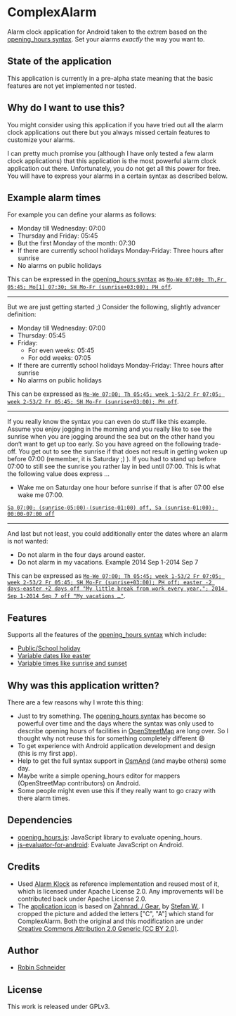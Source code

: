 # ComplexAlarm

Alarm clock application for Android taken to the extrem based on the [opening_hours syntax][oh:specification]. Set your alarms *exactly* the way you want to.

## State of the application

This application is currently in a pre-alpha state meaning that the basic features are not yet implemented nor tested.

## Why do I want to use this?

You might consider using this application if you have tried out all the alarm clock applications out there but you always missed certain features to customize your alarms.

I can pretty much promise you (although I have only tested a few alarm clock applications) that this application is the most powerful alarm clock application out there. Unfortunately, you do not get all this power for free. You will have to express your alarms in a certain syntax as described below.

## Example alarm times

For example you can define your alarms as follows:

* Monday till Wednesday: 07:00
* Thursday and Friday: 05:45
* But the first Monday of the month: 07:30
* If there are currently school holidays Monday-Friday: Three hours after sunrise
* No alarms on public holidays

This can be expressed in the [opening_hours syntax][oh:specification] as [`Mo-We 07:00; Th,Fr 05:45; Mo[1] 07:30; SH Mo-Fr (sunrise+03:00); PH off`](http://openingh.openstreetmap.de/evaluation_tool/?EXP=Mo-We%2007%3A00%3B%20Th%2CFr%2005%3A45%3B%20Mo[1]%2007%3A30%3B%20SH%20Mo-Fr%20%28sunrise%2B03%3A00%29%3B%20PH%20off&DATE=1401314460000&lat=48.7769&lon=9.1844&mode=1).

---------------------------------------

But we are just getting started ;) Consider the following, slightly advancer definition:

* Monday till Wednesday: 07:00
* Thursday: 05:45
* Friday:
  * For even weeks: 05:45
  * For odd weeks: 07:05
* If there are currently school holidays Monday-Friday: Three hours after sunrise
* No alarms on public holidays

This can be expressed as [`Mo-We 07:00; Th 05:45; week 1-53/2 Fr 07:05; week 2-53/2 Fr 05:45; SH Mo-Fr (sunrise+03:00); PH off`](http://openingh.openstreetmap.de/evaluation_tool/?EXP=Mo-We%2007%3A00%3B%20Th%2005%3A45%3B%20week%201-53%2F2%20Fr%2007%3A05%3B%20week%202-53%2F2%20Fr%2005%3A45%3B%20SH%20Mo-Fr%20%28sunrise%2B03%3A00%29%3B%20PH%20off&DATE=1411390920000&lat=48.7769&lon=9.1844&mode=1).

---------------------------------------

If you really know the syntax you can even do stuff like this example. Assume you enjoy jogging in the morning and you really like to see the sunrise when you are jogging around the sea but on the other hand you don‘t want to get up too early. So you have agreed on the following trade-off. You get out to see the sunrise if that does not result in getting woken up before 07:00 (remember, it is Saturday ;) ). If you had to stand up before 07:00 to still see the sunrise you rather lay in bed until 07:00. This is what the following value does express …

* Wake me on Saturday one hour before sunrise if that is after 07:00 else wake me 07:00.

[`Sa 07:00; (sunrise-05:00)-(sunrise-01:00) off, Sa (sunrise-01:00); 00:00-07:00 off`](http://openingh.openstreetmap.de/evaluation_tool/?EXP=Sa%2007%3A00%3B%20%28sunrise-05%3A00%29-%28sunrise-01%3A00%29%20off%2C%20Sa%20%28sunrise-01%3A00%29%3B%2000%3A00-07%3A00%20off&DATE=1418451240000&lat=48.8769&lon=7.1844&mode=2)

<!-- Sa 07:00 open "sunrise would be too early …"; (sunrise-05:00)-(sunrise-01:00) off, Sa (sunrise-01:00) open "get up, the sun is about to show up"; 00:00-07:00 off -->

---------------------------------------

And last but not least, you could additionally enter the dates where an alarm is not wanted:

* Do not alarm in the four days around easter.
* Do not alarm in my vacations. Example 2014 Sep 1-2014 Sep 7

This can be expressed as [`Mo-We 07:00; Th 05:45; week 1-53/2 Fr 07:05; week 2-53/2 Fr 05:45; SH Mo-Fr (sunrise+03:00); PH off; easter -2 days-easter +2 days off "My little break from work every year."; 2014 Sep 1-2014 Sep 7 off "My vacations …"`](http://openingh.openstreetmap.de/evaluation_tool/?EXP=Mo-We%2007%3A00%3B%20Th%2005%3A45%3B%20week%201-53%2F2%20Fr%2007%3A05%3B%20week%202-53%2F2%20Fr%2005%3A45%3B%20SH%20Mo-Fr%20%28sunrise%2B03%3A00%29%3B%20PH%20off%3B%20easter%20-2%20days-easter%20%2B2%20days%20off%20%22My%20little%20break%20from%20work%20every%20year.%22%3B%202014%20Sep%201-2014%20Sep%207%20off%20%22My%20vacations%20%E2%80%A6%22&DATE=1459198860000&lat=48.7769&lon=9.1844&mode=1).

## Features

Supports all the features of the [opening_hours syntax][oh:specification] which include:

* [Public/School holiday][oh:specification:holiday_type]
* [Variable dates like easter][oh:specification:variable_date]
* [Variable times like sunrise and sunset][oh:specification:event]

## Why was this application written?

There are a few reasons why I wrote this thing:

* Just to try something. The [opening_hours syntax][oh:specification] has become so powerful over time and the days where the syntax was only used to describe opening hours of facilities in [OpenStreetMap][OSM-wiki] are long over. So I thought why not reuse this for something completely different :smile:
* To get experience with Android application development and design (this is my first app).
* Help to get the full syntax support in [OsmAnd](http://osmand.net/) (and maybe others) some day.
* Maybe write a simple opening_hours editor for mappers (OpenStreetMap contributors) on Android.
* Some people might even use this if they really want to go crazy with there alarm times.

## Dependencies

* [opening_hours.js](https://github.com/ypid/opening_hours.js): JavaScript library to evaluate opening_hours.
* [js-evaluator-for-android](https://github.com/evgenyneu/js-evaluator-for-android): Evaluate JavaScript on Android.

## Credits

* Used [Alarm Klock](https://code.google.com/p/kraigsandroid/) as reference implementation and reused most of it, which is licensed under Apache License 2.0. Any improvements will be contributed back under Apache License 2.0.
* The [application icon](ic_launcher-web.png) is based on [Zahnrad. / Gear.](https://secure.flickr.com/photos/stefan-w/3337070623) by [Stefan W.](https://secure.flickr[com/photos/stefan-w/). I cropped the picture and added the letters ["C", "A"] which stand for ComplexAlarm. Both the original and this modification are under [Creative Commons Attribution 2.0 Generic (CC BY 2.0)](https://creativecommons.org/licenses/by/2.0/).

## Author

* [Robin Schneider](https://github.com/ypid)

## License

This work is released under GPLv3.


[OSM-wiki]: https://wiki.openstreetmap.org
[oh:specification]: https://wiki.openstreetmap.org/wiki/Key:opening_hours:specification
[oh:specification:holiday_type]: https://wiki.openstreetmap.org/wiki/Key:opening_hours:specification#holiday_type
[oh:specification:variable_date]: https://wiki.openstreetmap.org/wiki/Key:opening_hours:specification#variable_date
[oh:specification:event]: https://wiki.openstreetmap.org/wiki/Key:opening_hours:specification#event
